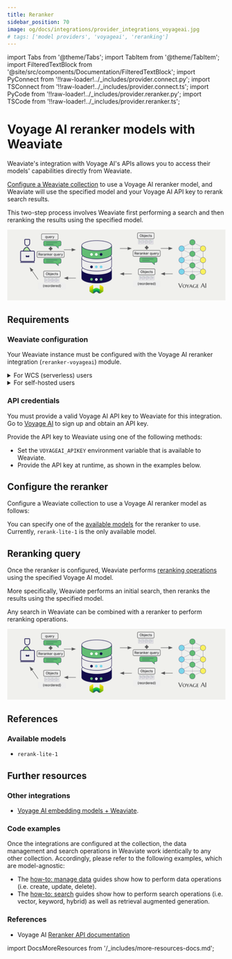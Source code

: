 ```yaml
---
title: Reranker
sidebar_position: 70
image: og/docs/integrations/provider_integrations_voyageai.jpg
# tags: ['model providers', 'voyageai', 'reranking']
---
```


import Tabs from '@theme/Tabs';
import TabItem from '@theme/TabItem';
import FilteredTextBlock from '@site/src/components/Documentation/FilteredTextBlock';
import PyConnect from '!!raw-loader!../_includes/provider.connect.py';
import TSConnect from '!!raw-loader!../_includes/provider.connect.ts';
import PyCode from '!!raw-loader!../_includes/provider.reranker.py';
import TSCode from '!!raw-loader!../_includes/provider.reranker.ts';

# Voyage AI reranker models with Weaviate

Weaviate's integration with Voyage AI's APIs allows you to access their models' capabilities directly from Weaviate.

[Configure a Weaviate collection](#configure-the-reranker) to use a Voyage AI reranker model, and Weaviate will use the specified model and your Voyage AI API key to rerank search results.

This two-step process involves Weaviate first performing a search and then reranking the results using the specified model.

![Reranker integration illustration](../_includes/integration_voyageai_reranker.png)

## Requirements

### Weaviate configuration

Your Weaviate instance must be configured with the Voyage AI reranker integration (`reranker-voyageai`) module.

<details>
  <summary>For WCS (serverless) users</summary>

This integration is enabled by default on Weaviate Cloud Services (WCS) serverless managed instances.

</details>

<details>
  <summary>For self-hosted users</summary>

- Check the [cluster metadata](../../config-refs/meta.md) to verify if the module is enabled.
- Follow the [how-to configure modules](../../configuration/modules.md) guide to enable the module in Weaviate.

</details>

### API credentials

You must provide a valid Voyage AI API key to Weaviate for this integration. Go to [Voyage AI](https://www.voyageai.com/) to sign up and obtain an API key.

Provide the API key to Weaviate using one of the following methods:

- Set the `VOYAGEAI_APIKEY` environment variable that is available to Weaviate.
- Provide the API key at runtime, as shown in the examples below.

<Tabs groupId="languages">

 <TabItem value="py" label="Python (v4)">
    <FilteredTextBlock
      text={PyConnect}
      startMarker="# START VoyageAIInstantiation"
      endMarker="# END VoyageAIInstantiation"
      language="py"
    />
  </TabItem>

 <TabItem value="js" label="JS/TS (Beta)">
    <FilteredTextBlock
      text={TSConnect}
      startMarker="// START VoyageAIInstantiation"
      endMarker="// END VoyageAIInstantiation"
      language="ts"
    />
  </TabItem>

</Tabs>

## Configure the reranker

Configure a Weaviate collection to use a Voyage AI reranker model as follows:

<Tabs groupId="languages">
  <TabItem value="py" label="Python (v4)">
    <FilteredTextBlock
      text={PyCode}
      startMarker="# START RerankerVoyageAI"
      endMarker="# END RerankerVoyageAI"
      language="py"
    />
  </TabItem>

  <TabItem value="js" label="JS/TS (Beta)">
    <FilteredTextBlock
      text={TSCode}
      startMarker="// START RerankerVoyageAI"
      endMarker="// END RerankerVoyageAI"
      language="ts"
    />
  </TabItem>

</Tabs>

You can specify one of the [available models](#available-models) for the reranker to use. Currently, `rerank-lite-1` is the only available model.
<!-- The default model (`rerank-multilingual-v3.0`) is used if no model is specified. -->

## Reranking query

Once the reranker is configured, Weaviate performs [reranking operations](../../search/rerank.md) using the specified Voyage AI model.

More specifically, Weaviate performs an initial search, then reranks the results using the specified model.

Any search in Weaviate can be combined with a reranker to perform reranking operations.

![Reranker integration illustration](../_includes/integration_voyageai_reranker.png)

<Tabs groupId="languages">

 <TabItem value="py" label="Python (v4)">
    <FilteredTextBlock
      text={PyCode}
      startMarker="# START RerankerQueryExample"
      endMarker="# END RerankerQueryExample"
      language="py"
    />
  </TabItem>

 <TabItem value="js" label="JS/TS (Beta)">
    <FilteredTextBlock
      text={TSCode}
      startMarker="// START RerankerQueryExample"
      endMarker="// END RerankerQueryExample"
      language="ts"
    />
  </TabItem>

</Tabs>

## References

### Available models

- `rerank-lite-1`

## Further resources

### Other integrations

- [Voyage AI embedding models + Weaviate](./embeddings.md).

### Code examples

Once the integrations are configured at the collection, the data management and search operations in Weaviate work identically to any other collection. Accordingly, please refer to the following examples, which are model-agnostic:

- The [how-to: manage data](../../manage-data/index.md) guides show how to perform data operations (i.e. create, update, delete).
- The [how-to: search](../../search/index.md) guides show how to perform search operations (i.e. vector, keyword, hybrid) as well as retrieval augmented generation.

### References

- Voyage AI [Reranker API documentation](https://docs.voyageai.com/docs/reranker)

import DocsMoreResources from '/_includes/more-resources-docs.md';

<DocsMoreResources />
